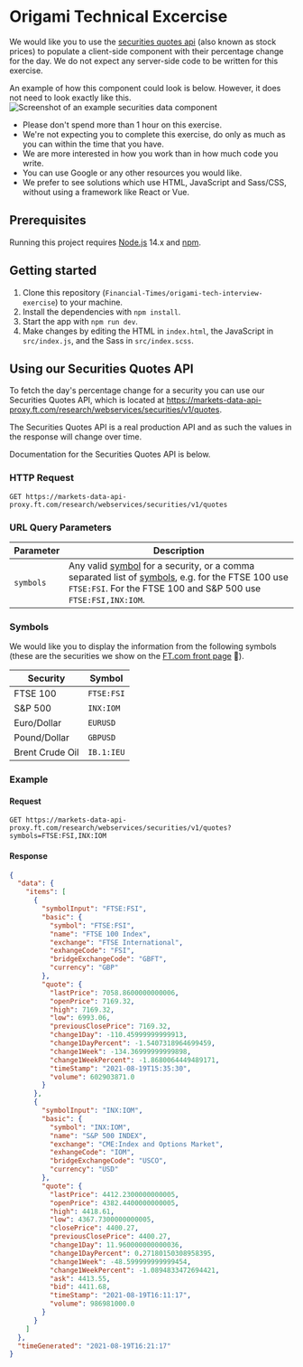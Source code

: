 # Origami Technical Excercise 

We would like you to use the [securities quotes api](#using-our-securities-quotes-api) (also known as stock prices) to populate a client-side component with their percentage change for the day. We do not expect any server-side code to be written for this exercise.

An example of how this component could look is below. However, it does not need to look exactly like this.
![Screenshot of an example securities data component](https://user-images.githubusercontent.com/51677/67555386-b6c5fc80-f700-11e9-86bd-55e975be0441.png)


- Please don't spend more than 1 hour on this exercise.
- We're not expecting you to complete this exercise, do only as much as you can within the time that you have.
- We are more interested in how you work than in how much code you write.
- You can use Google or any other resources you would like.
- We prefer to see solutions which use HTML, JavaScript and Sass/CSS, without using a framework like React or Vue.

## Prerequisites

Running this project requires [Node.js](https://nodejs.org/en/) 14.x and [npm](https://www.npmjs.com/).

## Getting started

1. Clone this repository (`Financial-Times/origami-tech-interview-exercise`) to your machine.
2. Install the dependencies with `npm install`.
3. Start the app with `npm run dev`.
4. Make changes by editing the HTML in `index.html`, the JavaScript in `src/index.js`, and the Sass in `src/index.scss`.

## Using our Securities Quotes API

To fetch the day's percentage change for a security you can use our Securities Quotes API, which is located at https://markets-data-api-proxy.ft.com/research/webservices/securities/v1/quotes.

The Securities Quotes API is a real production API and as such the values in the response will change over time.

Documentation for the Securities Quotes API is below.

### HTTP Request

`GET https://markets-data-api-proxy.ft.com/research/webservices/securities/v1/quotes`

### URL Query Parameters

| Parameter | Description |
|-----------|-------------|
| `symbols` | Any valid [symbol](Symbols) for a security, or a comma separated list of [symbols](Symbols), e.g. for the FTSE 100 use `FTSE:FSI`. For the FTSE 100 and S&P 500 use `FTSE:FSI,INX:IOM`.  |

### Symbols

We would like you to display the information from the following symbols (these are the securities we show on the [FT.com front page](https://www.ft.com) 📰).

| Security        | Symbol     |
|-----------------|------------|
| FTSE 100        | `FTSE:FSI` |
| S&P 500         | `INX:IOM`  |
| Euro/Dollar     | `EURUSD`   |
| Pound/Dollar    | `GBPUSD`   |
| Brent Crude Oil | `IB.1:IEU` |

### Example

#### Request
`GET https://markets-data-api-proxy.ft.com/research/webservices/securities/v1/quotes?symbols=FTSE:FSI,INX:IOM`

#### Response
```json
{
  "data": {
    "items": [
      {
        "symbolInput": "FTSE:FSI",
        "basic": {
          "symbol": "FTSE:FSI",
          "name": "FTSE 100 Index",
          "exchange": "FTSE International",
          "exhangeCode": "FSI",
          "bridgeExchangeCode": "GBFT",
          "currency": "GBP"
        },
        "quote": {
          "lastPrice": 7058.8600000000006,
          "openPrice": 7169.32,
          "high": 7169.32,
          "low": 6993.06,
          "previousClosePrice": 7169.32,
          "change1Day": -110.45999999999913,
          "change1DayPercent": -1.5407318964699459,
          "change1Week": -134.36999999999898,
          "change1WeekPercent": -1.8680064449489171,
          "timeStamp": "2021-08-19T15:35:30",
          "volume": 602903871.0
        }
      },
      {
        "symbolInput": "INX:IOM",
        "basic": {
          "symbol": "INX:IOM",
          "name": "S&P 500 INDEX",
          "exchange": "CME:Index and Options Market",
          "exhangeCode": "IOM",
          "bridgeExchangeCode": "USCO",
          "currency": "USD"
        },
        "quote": {
          "lastPrice": 4412.2300000000005,
          "openPrice": 4382.4400000000005,
          "high": 4418.61,
          "low": 4367.7300000000005,
          "closePrice": 4400.27,
          "previousClosePrice": 4400.27,
          "change1Day": 11.960000000000036,
          "change1DayPercent": 0.27180150308958395,
          "change1Week": -48.599999999999454,
          "change1WeekPercent": -1.0894833472694421,
          "ask": 4413.55,
          "bid": 4411.68,
          "timeStamp": "2021-08-19T16:11:17",
          "volume": 986981000.0
        }
      }
    ]
  },
  "timeGenerated": "2021-08-19T16:21:17"
}
```
